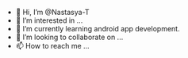 - 👋 Hi, I’m @Nastasya-T
- 👀 I’m interested in ...
- 🌱 I’m currently learning android app development.
- 💞️ I’m looking to collaborate on ...
- 📫 How to reach me ...

<!---
Nastasya-T/Nastasya-T is a ✨ special ✨ repository because its `README.md` (this file) appears on your GitHub profile.
You can click the Preview link to take a look at your changes.
--->
